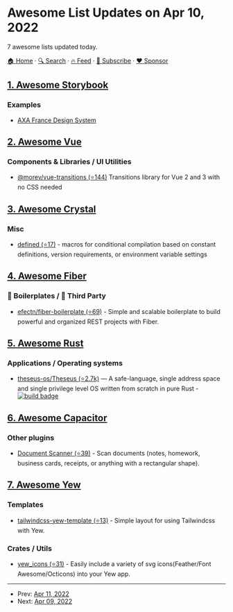 # Awesome List Updates on Apr 10, 2022

7 awesome lists updated today.

[🏠 Home](/README.md) · [🔍 Search](https://www.trackawesomelist.com/search/) · [🔥 Feed](https://www.trackawesomelist.com/rss.xml) · [📮 Subscribe](https://trackawesomelist.us17.list-manage.com/subscribe?u=d2f0117aa829c83a63ec63c2f&id=36a103854c) · [❤️  Sponsor](https://github.com/sponsors/theowenyoung)



## [1. Awesome Storybook](/content/lauthieb/awesome-storybook/README.md)

### Examples

*   [AXA France Design System](https://axaguildev.github.io/react-toolkit/latest/storybook)

## [2. Awesome Vue](/content/vuejs/awesome-vue/README.md)

### Components & Libraries / UI Utilities

*   [@morev/vue-transitions (⭐144)](https://github.com/morevm/vue-transitions) Transitions library for Vue 2 and 3 with no CSS needed

## [3. Awesome Crystal](/content/veelenga/awesome-crystal/README.md)

### Misc

*   [defined (⭐17)](https://github.com/wyhaines/defined.cr) - macros for conditional compilation based on constant definitions, version requirements, or environment variable settings

## [4. Awesome Fiber](/content/gofiber/awesome-fiber/README.md)

### 🚧 Boilerplates / 🌱 Third Party

*   [efectn/fiber-boilerplate (⭐69)](https://github.com/efectn/fiber-boilerplate) - Simple and scalable boilerplate to build powerful and organized REST projects with Fiber.

## [5. Awesome Rust](/content/rust-unofficial/awesome-rust/README.md)

### Applications / Operating systems

*   [theseus-os/Theseus (⭐2.7k)](https://github.com/theseus-os/Theseus) — A safe-language, single address space and single privilege level OS written from scratch in pure Rust - [![build badge](https://img.shields.io/github/workflow/status/theseus-os/Theseus/Documentation?label=docs%20build)](https://www.theseus-os.com/Theseus/book/index.html)

## [6. Awesome Capacitor](/content/riderx/awesome-capacitor/README.md)

### Other plugins

*   [Document Scanner (⭐39)](https://github.com/websitebeaver/capacitor-document-scanner) - Scan documents (notes, homework, business cards, receipts, or anything with a rectangular shape).

## [7. Awesome Yew](/content/jetli/awesome-yew/README.md)

### Templates

*   [tailwindcss-yew-template (⭐13)](https://github.com/vvcaw/tailwindcss-yew-template) - Simple layout for using Tailwindcss with Yew.

### Crates / Utils

*   [yew\_icons (⭐31)](https://github.com/finnbear/yew_icons) - Easily include a variety of svg icons(Feather/Font Awesome/Octicons) into your Yew app.

---

- Prev: [Apr 11, 2022](/content/2022/04/11/README.md)
- Next: [Apr 09, 2022](/content/2022/04/09/README.md)